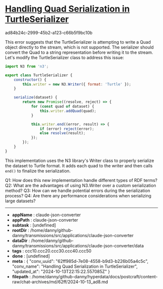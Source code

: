 # [Handling Quad Serialization in TurtleSerializer](https://claude.ai/chat/62ff985d-7e08-4558-b9d3-b226b05a4c5c)

ad84b24c-2999-45b2-a123-c66b5f9bc10b

 This error suggests that the TurtleSerializer is attempting to write a Quad object directly to the stream, which is not supported. The serializer should convert the Quad to a string representation before writing it to the stream. Let's modify the TurtleSerializer class to address this issue:

```javascript
import N3 from 'n3';

export class TurtleSerializer {
    constructor() {
        this.writer = new N3.Writer({ format: 'Turtle' });
    }

    serialize(dataset) {
        return new Promise((resolve, reject) => {
            for (const quad of dataset) {
                this.writer.addQuad(quad);
            }

            this.writer.end((error, result) => {
                if (error) reject(error);
                else resolve(result);
            });
        });
    }
}
```

This implementation uses the N3 library's Writer class to properly serialize the dataset to Turtle format. It adds each quad to the writer and then calls `end()` to finalize the serialization.

Q1: How does this new implementation handle different types of RDF terms?
Q2: What are the advantages of using N3.Writer over a custom serialization method?
Q3: How can we handle potential errors during the serialization process?
Q4: Are there any performance considerations when serializing large datasets?

---

* **appName** : claude-json-converter
* **appPath** : claude-json-converter
* **subtask** : [undefined]
* **rootDir** : /home/danny/github-danny/transmissions/src/applications/claude-json-converter
* **dataDir** : /home/danny/github-danny/transmissions/src/applications/claude-json-converter/data
* **tags** : ccc10.ccc20.ccc30.ccc40.ccc50
* **done** : [undefined]
* **meta** : {
  "conv_uuid": "62ff985d-7e08-4558-b9d3-b226b05a4c5c",
  "conv_name": "Handling Quad Serialization in TurtleSerializer",
  "updated_at": "2024-10-13T22:15:22.557085Z"
}
* **filepath** : /home/danny/github-danny/hyperdata/docs/postcraft/content-raw/chat-archives/md/62ff/2024-10-13_ad8.md